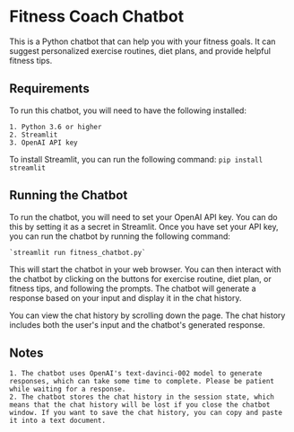 # Fitness Coach Chatbot
This is a Python chatbot that can help you with your fitness goals. It can suggest personalized exercise routines, diet plans, and provide helpful fitness tips.

## Requirements
To run this chatbot, you will need to have the following installed:

    1. Python 3.6 or higher
    2. Streamlit
    3. OpenAI API key

To install Streamlit, you can run the following command:
    `pip install streamlit`

## Running the Chatbot
To run the chatbot, you will need to set your OpenAI API key. You can do this by setting it as a secret in Streamlit. Once you have set your API key, you can run the chatbot by running the following command:

    `streamlit run fitness_chatbot.py`
This will start the chatbot in your web browser. You can then interact with the chatbot by clicking on the buttons for exercise routine, diet plan, or fitness tips, and following the prompts. The chatbot will generate a response based on your input and display it in the chat history.

You can view the chat history by scrolling down the page. The chat history includes both the user's input and the chatbot's generated response.

## Notes
    1. The chatbot uses OpenAI's text-davinci-002 model to generate responses, which can take some time to complete. Please be patient while waiting for a response.
    2. The chatbot stores the chat history in the session state, which means that the chat history will be lost if you close the chatbot window. If you want to save the chat history, you can copy and paste it into a text document.
